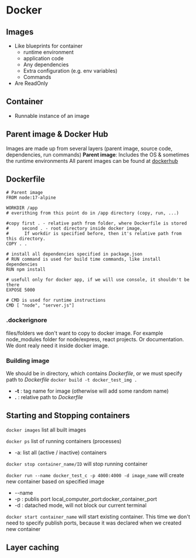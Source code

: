 # Docker
## Images
- Like blueprints for container
    - runtime environment
    - application code
    - Any dependencies
    - Extra configuration (e.g. env variables)
    - Commands
- Are ReadOnly

## Container
- Runnable instance of an image

## Parent image & Docker Hub
Images are made up from several layers (parent image, source code, dependencies, run commands)
**Parent image**: Includes the OS & sometimes the runtime environments
All parent images can be found at [dockerhub](https://hub.docker.com/search?type=image)

## Dockerfile
```
# Parent image
FROM node:17-alpine

WORKDIR /app 
# everithing from this point do in /app directory (copy, run, ...)

#copy first . - relative path from folder, where Dockerfile is stored
#     second . - root directory inside docker image, 
#      If workdir is specified before, then it's relative path from this directory.
COPY . .

# install all dependencies specified in package.json
# RUN command is used for build time commands, like install dependencies
RUN npm install

# usefull only for docker app, if we will use console, it shouldn't be there
EXPOSE 5000

# CMD is used for runtime instructions
CMD [ "node", "server.js"]
```

### .dockerignore
files/folders we don't want to copy to docker image. For example node_modules folder for node/express, react projects. Or documentation. We dont realy need it inside docker image.

### Building image
We should be in directory, which contains *Dockerfile*, or we must specify path to *Dockerfile*
`docker build -t docker_test_img .`
- **-t** : tag name for image (otherwise will add some random name)
- **.** : relative path to *Dockerfile*

## Starting and Stopping containers
`docker images` list all built images

`docker ps` list of running containers (processes)
- -a: list all (active / inactive) containers

`docker stop container_name/ID` will stop running container

`docker run --name docker_test_c -p 4000:4000 -d image_name` will create new container based on specified image
- --name
- -p : publis port local_computer_port:docker_container_port
- -d : datached mode, will not block our current terminal

`docker start container_name` will start existing container. This time we don't need to specify publish ports, because it was declared when we created new container

## Layer caching
